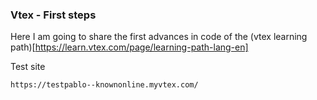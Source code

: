 ### Vtex - First steps

Here I am going to share the first advances in code of the (vtex learning path)[https://learn.vtex.com/page/learning-path-lang-en]

Test site

`https://testpablo--knownonline.myvtex.com/`
